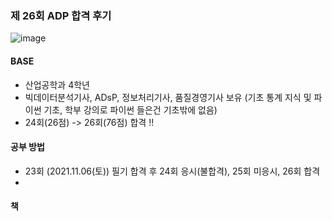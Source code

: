 ### 제 26회 ADP 합격 후기
![image](https://user-images.githubusercontent.com/99079272/196146166-823204a3-84d1-4c08-9caf-5c69a1b2187a.png)

#### BASE
- 산업공학과 4학년 
- 빅데이터분석기사, ADsP, 정보처리기사, 품질경영기사 보유 (기초 통계 지식 및 파이썬 기초, 학부 강의로 파이썬 들은건 기초밖에 없음)
- 24회(26점) -> 26회(76점) 합격 !!

#### 공부 방법
- 23회 (2021.11.06(토)) 필기 합격 후 24회 응시(불합격), 25회 미응시, 26회 합격
- 

#### 책
